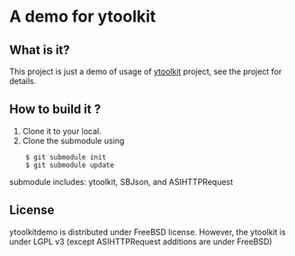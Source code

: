 A demo for ytoolkit
===================

What is it?
-----------

This project is just a demo of usage of [ytoolkit] project, see the project for details.

[ytoolkit]: https://github.com/sprhawk/ytoolkit

How to build it ?
-----------------
1. Clone it to your local.
2. Clone the submodule using
```
    $ git submodule init
    $ git submodule update
```
   submodule includes: ytoolkit, SBJson, and ASIHTTPRequest

License
-------

ytoolkitdemo is distributed under FreeBSD license. However, the ytoolkit is under LGPL v3 (except ASIHTTPRequest additions are under FreeBSD)




